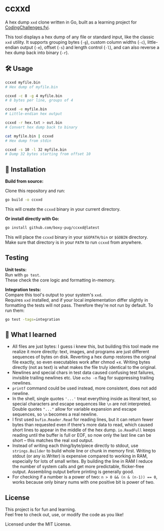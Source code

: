 # ccxxd

A hex dump `xxd` clone written in Go, built as a learning project for [CodingChallenges.fyi](https://codingchallenges.fyi/challenges/challenge-xxd).

This tool displays a hex dump of any file or standard input, like the classic `xxd` utility. It supports grouping bytes (`-g`), custom column widths (`-c`), little-endian output (`-e`), offset (`-s`) and length control (`-l`), and can also reverse a hex dump back into binary (`-r`).

## 🛠️ Usage

```sh
ccxxd myfile.bin
# Hex dump of myfile.bin

ccxxd -c 8 -g 4 myfile.bin
# 8 bytes per line, groups of 4

ccxxd -e myfile.bin
# Little-endian hex output

ccxxd -r hex.txt > out.bin
# Convert hex dump back to binary

cat myfile.bin | ccxxd
# Hex dump from stdin

ccxxd -s 10 -l 32 myfile.bin
# Dump 32 bytes starting from offset 10
```

## 📀 Installation

**Build from source:**

Clone this repository and run:
```sh
go build -o ccxxd
```
This will create the `ccxxd` binary in your current directory.

**Or install directly with Go:**

```sh
go install github.com/boxy-pug/ccxxd@latest
```
This will place the `ccxxd` binary in your `$GOPATH/bin` or `$GOBIN` directory. Make sure that directory is in your `PATH` to run `ccxxd` from anywhere.
 

## Testing

**Unit tests:**  
Run with `go test`.  
These check the core logic and formatting in-memory.

**Integration tests:**  
Compare this tool's output to your system's `xxd`.  
Requires `xxd` installed, and if your local implementation differ slightly in formatting the tests will not pass.
Therefore they're not run by default. To run them:

```sh
go test -tags=integration
```                           

## 🧠 What I learned

-   All files are just bytes: I guess i knew this, but building this tool made me realize it more directly: text, images, and programs are just different sequences of bytes on disk. Reverting a hex dump restores the original file exactly, so even executables work after chmod +x. Writing bytes directly (not as text) is what makes the file truly identical to the original.
-   Newlines and special chars in test data caused confusing test failures, invisible trailing newlines etc. Use `echo -n` flag for suppressing trailing newlines.
-   `printf` command could be used instead, more consistent, does not add newline.
-   In the shell, single quotes `'...'` treat everything inside as literal text, so special characters and escape sequences like `\n` are not interpreted. Double quotes `"..."` allow for variable expansion and escape sequences, so `\n` becomes a real newline.
-   I first used `bufio.Reader.Read` for reading lines, but it can return fewer bytes than requested even if there's more data to read, which caused short lines to appear in the middle of the hex dump. `io.ReadFull` keeps reading until the buffer is full or EOF, so now only the last line can be short – this matches the real xxd output.
-   Instead of writing each thing/byte/piece directly to stdout, use `strings.Builder` to build whole line or chunk in memory first. Writing to stdout (or any io.Writer) is expensive compared to working in RAM, especially for lots of small writes. By building the line in RAM I reduce the number of system calls and get more predictable, flicker-free output. Assembling output before printing is generally good.
-  For checking if a number is a power of two: `n > 0 && (n & (n-1)) == 0`, works because only binary nums with one positive bit is power of two. 


## License

This project is for fun and learning.  
Feel free to check out, use, or modify the code as you like!

Licensed under the MIT License.

